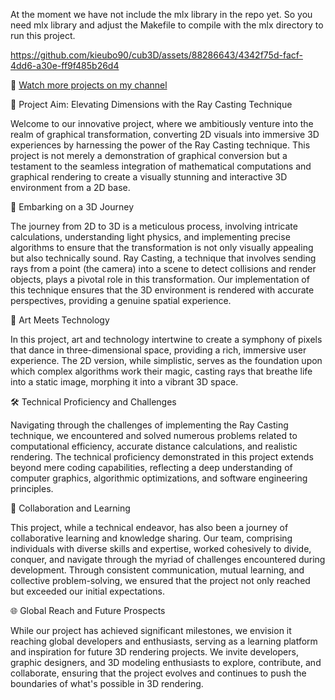 At the moment we have not include the mlx library in the repo yet. So you need mlx library and adjust the Makefile to compile with the mlx directory to run this project.

https://github.com/kieubo90/cub3D/assets/88286643/4342f75d-facf-4dd6-a30e-ff9f485b26d4

🔗 [Watch more projects on my channel](https://www.youtube.com/@vuphong3349/videos)

🎯 Project Aim: Elevating Dimensions with the Ray Casting Technique

Welcome to our innovative project, where we ambitiously venture into the realm of graphical transformation, converting 2D visuals into immersive 3D experiences by harnessing the power of the Ray Casting technique. This project is not merely a demonstration of graphical conversion but a testament to the seamless integration of mathematical computations and graphical rendering to create a visually stunning and interactive 3D environment from a 2D base.

🚀 Embarking on a 3D Journey

The journey from 2D to 3D is a meticulous process, involving intricate calculations, understanding light physics, and implementing precise algorithms to ensure that the transformation is not only visually appealing but also technically sound. Ray Casting, a technique that involves sending rays from a point (the camera) into a scene to detect collisions and render objects, plays a pivotal role in this transformation. Our implementation of this technique ensures that the 3D environment is rendered with accurate perspectives, providing a genuine spatial experience.

🎨 Art Meets Technology

In this project, art and technology intertwine to create a symphony of pixels that dance in three-dimensional space, providing a rich, immersive user experience. The 2D version, while simplistic, serves as the foundation upon which complex algorithms work their magic, casting rays that breathe life into a static image, morphing it into a vibrant 3D space.

🛠️ Technical Proficiency and Challenges

Navigating through the challenges of implementing the Ray Casting technique, we encountered and solved numerous problems related to computational efficiency, accurate distance calculations, and realistic rendering. The technical proficiency demonstrated in this project extends beyond mere coding capabilities, reflecting a deep understanding of computer graphics, algorithmic optimizations, and software engineering principles.

🤝 Collaboration and Learning

This project, while a technical endeavor, has also been a journey of collaborative learning and knowledge sharing. Our team, comprising individuals with diverse skills and expertise, worked cohesively to divide, conquer, and navigate through the myriad of challenges encountered during development. Through consistent communication, mutual learning, and collective problem-solving, we ensured that the project not only reached but exceeded our initial expectations.

🌐 Global Reach and Future Prospects

While our project has achieved significant milestones, we envision it reaching global developers and enthusiasts, serving as a learning platform and inspiration for future 3D rendering projects. We invite developers, graphic designers, and 3D modeling enthusiasts to explore, contribute, and collaborate, ensuring that the project evolves and continues to push the boundaries of what's possible in 3D rendering.
